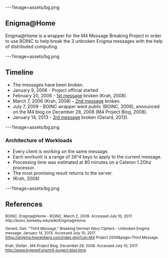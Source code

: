 ---?image=assets/bg.png
## Enigma@Home
Enigma@Home is a wrapper for the M4 Message Breaking Project in order to use
BOINC to help break the 3 unbroken Enigma messages with the help of distributed
computing.

---?image=assets/bg.png

## Timeline
* The messages have been broken. 
* January 9, 2006 - Project official started
* February 20, 2006 - [1st message](http://www.bytereef.org/m4-project-first-break.html) broken (Krah, 2008).
* March 7, 2006 (Krah, 2008) - [2nd message](http://www.bytereef.org/m4-project-second-break.html) broken. 
* July 7, 2009 - BOINC wrapper went public (BOINC, 2009), announced on the M4 blog on December 28, 2008 (M4 Project Blog, 2008).
* January 14, 2013 - [3rd message](https://enigma.hoerenberg.com/index.php?cat=M4%20Project%202006&page=Third%20Message) broken (Gerard, 2013).

---?image=assets/bg.png

### Architecture of Workloads
* Every client is working on the same message.
* Each workunit is a range of 26^4 keys to apply to the current message. 
* Processing time was estimated at 80 minutes on a Celeron 1.2Ghz processor.
* The most promising result returns to the server.
* (Krah, 2008)

---?image=assets/bg.png

## References
<small>
<div style="text-align: left">
BOINC. Enigma@Home - BOINC. March 2, 2009. Accessed July 10, 2017. 
http://boinc.berkeley.edu/wiki/Enigma@Home.

Gerard, Dan. "Third Message." Breaking German Navy Ciphers - Unbroken Enigma
message. January 14, 2013. Accessed July 10, 2017.
https://enigma.hoerenberg.com/index.php?cat=M4 Project 2006&page=Third Message.

Krah, Stefan . M4 Project Blog. December 28, 2008. Accessed July 10, 2017.
http://www.bytereef.org/m4-project-blog.html.
</div>
</small>

